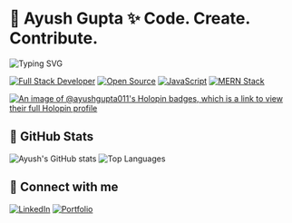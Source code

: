 # 👋 Ayush Gupta ✨ Code. Create. Contribute.

<img src="https://readme-typing-svg.demolab.com?font=Fira+Code&weight=700&size=35&duration=3000&pause=500&color=FF5733&background=00000000&center=true&vCenter=true&width=700&lines=Turning+%E2%98%95+%2B+%F0%9F%92%BB+into+Open+Source;Full-Stack+Developer+%7C+Hacktoberfest+Contributor;MERN+Stack+Lover+%26+JavaScript+Fan;Always+Learning+New+Tech+%26+Innovating" alt="Typing SVG" />

[![Full Stack Developer](https://img.shields.io/badge/Full%20Stack-Developer-blueviolet?style=for-the-badge)](https://github.com/AyushGupta011)
[![Open Source](https://img.shields.io/badge/Open%20Source-%E2%9C%94-brightgreen?style=for-the-badge)](https://github.com/AyushGupta011)
[![JavaScript](https://img.shields.io/badge/JavaScript-Expert-yellow?style=for-the-badge)](https://github.com/AyushGupta011)
[![MERN Stack](https://img.shields.io/badge/MERN-Developer-success?style=for-the-badge)](https://github.com/AyushGupta011)



[![An image of @ayushgupta011's Holopin badges, which is a link to view their full Holopin profile](https://holopin.me/ayushgupta011)](https://holopin.io/@ayushgupta011)

## 🔹 GitHub Stats
![Ayush's GitHub stats](https://github-readme-stats.vercel.app/api?username=AyushGupta011&show_icons=true&theme=radical)
![Top Languages](https://github-readme-stats.vercel.app/api/top-langs/?username=AyushGupta011&layout=compact&theme=radical)

## 🔹 Connect with me
[![LinkedIn](https://img.shields.io/badge/LinkedIn-Ayush-blue?style=for-the-badge&logo=linkedin)](https://www.linkedin.com/in/ayushgupta-webdev)
[![Portfolio](https://img.shields.io/badge/Portfolio-Website-blue?style=for-the-badge&logo=google-chrome)](https://ayushwebsite.vercel.app)

